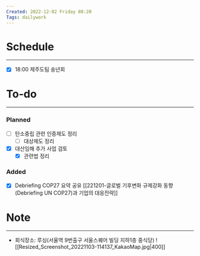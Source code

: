```yaml
---
Created: 2022-12-02 Friday 08:20
Tags: dailywork
---
```


# Schedule
---
- [x] 18:00 제주도팀 송년회


# To-do
---
### Planned
- [ ] 탄소중립 관련 인증제도 정리
	- [ ] 대상제도 정리
- [x] 대산임해 추가 사업 검토
	- [x] 관련법 정리

### Added
- [x] Debriefing COP27 요약 공유
      [[221201-글로벌 기후변화 규제강화 동향 (Debriefing UN COP27)과 기업의 대응전략]]

# Note
---
- 회식장소: 루싱(서울역 9번출구 서울스퀘어 빌딩 지하1층 중식당)
![[Resized_Screenshot_20221103-114137_KakaoMap.jpg|400]]